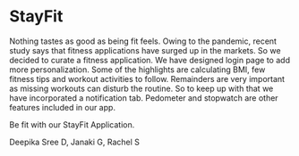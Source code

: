# StayFit
Nothing tastes as good as being fit feels. Owing to the pandemic, recent study says that fitness applications have surged up in the markets. So we decided to curate a fitness application. We have designed login page to add more personalization. Some of the highlights are calculating BMI, few fitness tips and workout activities to follow. Remainders are very important as missing workouts can disturb the routine. So to keep up with that we have incorporated a notification tab. Pedometer and stopwatch are other features included in our app.

Be fit with our StayFit Application.

Deepika Sree D, Janaki G, Rachel S
